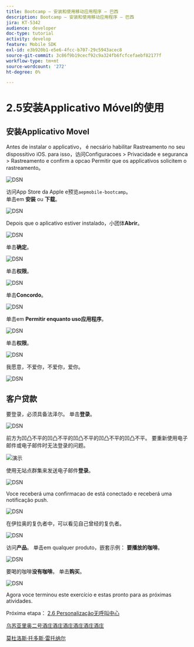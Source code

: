 ```yaml
---
title: Bootcamp — 安装和使用移动应用程序 — 巴西
description: Bootcamp — 安装和使用移动应用程序 — 巴西
jira: KT-5342
audience: developer
doc-type: tutorial
activity: develop
feature: Mobile SDK
exl-id: e3b920b1-e5e6-4fcc-b707-29c5943acec8
source-git-commit: 3c86f9b19cecf92c9a324fb6fcfcefaebf82177f
workflow-type: tm+mt
source-wordcount: '272'
ht-degree: 0%

---
```


# 2.5安装Applicativo Móvel的使用


## 安装Applicativo Movel

Antes de instalar o applicativo， é necsário habilitar Rastreamento no seu dispossitivo iOS. para isso，访问Configuracoes > Privacidade e seguranca > Rastreamento e confirm a opcao Permitir que os applicativos solicitem o rastreamento。

![DSN](./../uc3/images/app4.png)

访问App Store da Apple e预览`aepmobile-bootcamp`。\
单击em **安装** ou **下载**。

![DSN](./../uc3/images/app1.png)

Depois que o aplicativo estiver instalado，小团体&#x200B;**Abrir**。

![DSN](./../uc3/images/app2.png)

单击&#x200B;**确定**。

![DSN](./../uc3/images/app9.png)

单击&#x200B;**权限**。

![DSN](./../uc3/images/app3.png)

单击&#x200B;**Concordo**。

![DSN](./../uc3/images/app7.png)

单击em **Permitir enquanto uso应用程序**。

![DSN](./../uc3/images/app8.png)

单击&#x200B;**权限**。

![DSN](./../uc3/images/app5.png)

我愿意，不爱你，不爱你，爱你。

![DSN](./../uc3/images/app12.png)

## 客户贷款

要登录，必须具备法泽尔。 单击&#x200B;**登录**。

![DSN](./../uc3/images/app13.png)

前方为凹凸不平的凹凸不平的凹凸不平的凹凸不平的凹凸不平。 要重新使用电子邮件或电子邮件时无法登录的问题。

![演示](./../uc3/images/pv1.png)

使用无站点群集来发送电子邮件&#x200B;**登录**。

![DSN](./../uc3/images/app14.png)

Voce receberá uma confirmacao de está conectado e receberá uma notificação push.

![DSN](./../uc3/images/app15.png)

在伊拉奥的复仇者中，可以看见自己曾经的复仇者。

![DSN](./../uc3/images/app17.png)

访问&#x200B;**产品**。 单击em qualquer produto，嵌套示例： **要播放的咖啡**。

![DSN](./images/app19.png)

要喝的咖啡&#x200B;**没有咖啡**。 单击&#x200B;**购买**。

![DSN](./images/app20.png)

Agora voce terminou este exercício e estas pronto para as próximas atividades.

Próxima etapa： [ 2.6 Personalização无呼叫中心](./ex6.md)

[乌苏亚里奥二号酒庄酒庄酒庄酒庄酒庄酒庄](./uc2.md)

[莫杜洛斯·托多斯·雷托纳尔](../../overview.md)
